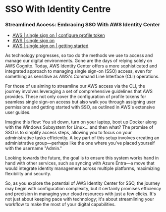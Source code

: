 # SSO With Identity Centre

### Streamlined Access: Embracing SSO With AWS Identity Center

- [AWS | single sign on | configure profile token](https://docs.aws.amazon.com/cli/latest/userguide/sso-configure-profile-token.html)
- [AWS | single sign on](https://docs.aws.amazon.com/singlesignon/latest/userguide/useraccess.html#assignusers)
- [AWS | single sign on | getting started](https://docs.aws.amazon.com/singlesignon/latest/userguide/getting-started.html)


As technology progresses, so too do the methods we use to access and manage our digital environments. Gone are the days of relying solely on AWS Cognito. Today, AWS Identity Center offers a more sophisticated and integrated approach to managing single sign-on (SSO) access, even for something as sensitive as AWS's Command Line Interface (CLI) operations.

For those of us aiming to streamline our AWS access via the CLI, the journey involves leveraging a set of comprehensive guidelines that AWS provides. These not only cover the configuration of profile tokens for seamless single sign-on access but also walk you through assigning user permissions and getting started with SSO, as outlined in AWS's extensive user guides.

Imagine this flow: You sit down, turn on your laptop, boot up Docker along with the Windows Subsystem for Linux... and then what? The promise of SSO is to simplify access steps, allowing you to focus on your administrative tasks efficiently. A key part of this setup involves creating an administrative group—perhaps like the one where you've placed yourself with the username "Admin."

Looking towards the future, the goal is to ensure this system works hand in hand with other services, such as syncing with Azure Entra—a move that would integrate identity management across multiple platforms, maximizing flexibility and security.

So, as you explore the potential of AWS Identity Center for SSO, the journey may begin with configuration complexity, but it certainly promises efficiency and precision in managing your cloud resources with just a few clicks. It's not just about keeping pace with technology; it's about streamlining your workflow to make the most of your digital capabilities.
